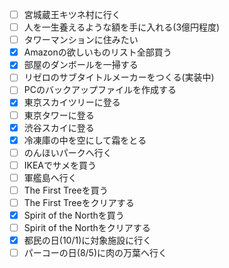- [ ] 宮城蔵王キツネ村に行く
- [ ] 人を一生養えるような額を手に入れる(3億円程度)
- [ ] タワーマンションに住みたい
- [x] Amazonの欲しいものリスト全部買う
- [x] 部屋のダンボールを一掃する
- [ ] リゼロのサブタイトルメーカーをつくる(実装中)
- [ ] PCのバックアップファイルを作成する
- [x] 東京スカイツリーに登る
- [ ] 東京タワーに登る
- [x] 渋谷スカイに登る
- [x] 冷凍庫の中を空にして霜をとる
- [ ] のんほいパークへ行く
- [ ] IKEAでサメを買う
- [ ] 軍艦島へ行く
- [ ] The First Treeを買う
- [ ] The First Treeをクリアする
- [x] Spirit of the Northを買う
- [ ] Spirit of the Northをクリアする
- [x] 都民の日(10/1)に対象施設に行く
- [ ] パーコーの日(8/5)に肉の万葉へ行く
